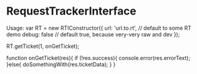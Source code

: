 # RequestTrackerInterface
Usage:
var RT = new RTIConstructor({
    url: 'url.to.rt', // default to some RT demo
    debug: false // default true, because very-very raw and dev
});

RT.getTicket(1, onGetTicket);

function onGetTicket(res){
    if (!res.success){
        console.error(res.errorText);
    }else{
        doSomethingWith(res.ticketData);
    }
}